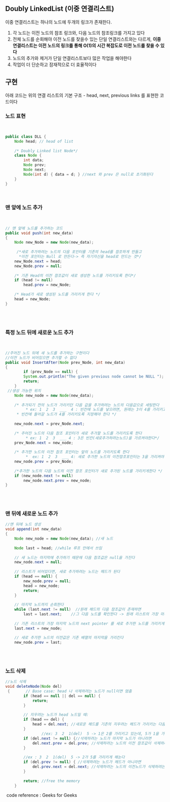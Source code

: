 ​
## Doubly LinkedList (이중 연결리스트)
이중 연결리스트는 하나의 노드에 두개의 링크가 존재한다.
​
1. 각 노드는 이전 노드의 참조 링크와, 다음 노드의 참조링크를 가지고 있다
2. 전체 노드를 순회해야 이전 노드를 찾을수 있는 단일 연결리스트와는 다르게, **이중 연결리스트는 이전 노드의 링크를 통해 O(1)의 시간 복잡도로 이전 노드를 찾을 수 있다**
3. 노드의 추가와 제거가 단일 연결리스트보다 많은 작업을 해야한다
4. 작업이 더 단순하고 잠재적으로 더 효율적이다
​
## 구현
아래 코드는 위의 연결 리스트의 기본 구조 - head, next, previous links 를 표현한 코드이다
​
### 노드 표현
​
```java
public class DLL {
    Node head; // head of list
 
    /* Doubly Linked list Node*/
    class Node {
        int data;
        Node prev;
        Node next;
        Node(int d) { data = d; } //next 와 prev 은 null로 초기화된다
    }
}
```
​
### 맨 앞에 노드 추가
​
```java
// 맨 앞에 노드를 추가하는 코드
public void push(int new_data)
{
    Node new_Node = new Node(new_data);
​
     /*새로 추가하려는 노드의 다음 포인터를 기존의 head를 참조하게 만들고
      *이전 포인터는 Null 로 만든다-> 즉 자기자신을 head로 만드는 것*/
    new_Node.next = head;
    new_Node.prev = null;
 
    /* 기존 Head의 이전 참조값이 새로 생성한 노드를 가리키도록 한다*/ 
    if (head != null)
        head.prev = new_Node;
 
    /* Head가 새로 생성된 노드를 가리키게 한다 */
    head = new_Node;
}
​
```
​
### 특정 노드 뒤에 새로운 노드 추가
​
```java
//주어진 노드 뒤에 새 노드를 추가하는 구현이다
//이전 노드가 비어있으면 추가할 수 없다
public void InsertAfter(Node prev_Node, int new_data)
{
        if (prev_Node == null) {
        System.out.println("The given previous node cannot be NULL ");
        return;
    }
 //생성 가능한 위치
    Node new_node = new Node(new_data);
 
    /* 추가되기 전의 노드가 가리키던 다음 값을 추가하려는 노드의 다음값으로 세팅한다
         * ex: 1  2  3  ___  4 : 빈칸에 노드를 넣으려면, 원래는 3이 4를 가리키고 있었지만
     * 빈칸에 들어갈 노드가 4를 가리키도록 지정해야 한다 */
​
    new_node.next = prev_Node.next; 
 
    /* 주어진 노드의 다음 참조 포인터가 새로 추가할 노드를 가리키도록 한다
         * ex: 1  2  3  ___ 4 : 3은 빈칸(새로추가하려는노드)을 가르켜야한다*/
    prev_Node.next = new_node;
 
    /* 추가한 노드의 이전 참조 포인터는 앞의 노드를 가리키도록 한다
         *  ex: 1  2  3  ___ 4: 새로 추가한 노드의 이전참조포인터는 3을 가리켜야한다 */
    new_node.prev = prev_Node;
 
    /*추가한 노드의 다음 노드의 이전 참조 포인터가 새로 추가된 노드를 가리키게한다 */
    if (new_node.next != null)
        new_node.next.prev = new_node;
}
​
```
​
### 맨 뒤에 새로운 노드 추가
```java
//맨 뒤에 노드 생성
void append(int new_data)
{
    Node new_node = new Node(new_data); //새 노드
 
    Node last = head; //while 루프 안에서 쓰임
 
    // 새 노드는 마지막에 추가하기 때문에 다음 참조값은 null을 가진다
    new_node.next = null;
 
    // 리스트가 비어있다면, 새로 추가하려는 노드는 헤드가 된다
    if (head == null) {
        new_node.prev = null;
        head = new_node;
        return;
    }
 
    // 마지막 노드까지 순회한다
    while (last.next != null)  //원래 해드의 다음 참조값이 존재하면
        last = last.next;    //그 다음 노드를 확인한다 -> 원래 리스트의 가장 마지막 원소 확인
 
    // 기존 리스트의 가장 마지막 노드의 next pointer 를 새로 추가한 노드를 가리키게한다
    last.next = new_node;
 
    // 새로 추가한 노드의 이전값은 기존 배열의 마지막을 가리킨다
    new_node.prev = last;
​
```
​
### 노드 삭제
```java
//노드 삭제
void deleteNode(Node del)
 {       // Base case: head 나 삭제하려는 노드가 null이면 멈춤
        if (head == null || del == null) {
            return;
        }
 
        // 지우려는 노드가 head 노드일 때:
        if (head == del) {
            head = del.next; //새로운 해드를 기존의 지우려는 헤드가 가리키는 다음 노드로 지정
        }
                //ex: 3  2  1(del)  5 -> 1은 2를 가리키고 있는데, 5가 1을 가리키도록 해준다
        if (del.next != null) {//삭제하려는 노드가 마지막 노드가 아니라면
            del.next.prev = del.prev; //삭제하려는 노드의 이전 참조값이 삭제하려는 노드의 이전 탐색값을 가리키게 한다
        }
 
        //ex : 3  2  1(del)  5 -> 2가 5를 가리키게 해눈다
        if (del.prev != null) { //삭제하려는 노드가 헤드가 아니라면
            del.prev.next = del.next; //삭제하려는 노드의 이전노드가 삭제하려는 노드의 다음노드를 가리키게 한다
        }
 
        return; //free the memory
    }
```
​
code reference : Geeks for Geeks
​

